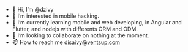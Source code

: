 - 👋 Hi, I’m @dzivy
- 👀 I’m interested in mobile hacking.
- 🌱 I’m currently learning mobile and web developing, in Angular and Flutter, and nodejs with differents ORM and ODM. 
- 💞️ I’m looking to collaborate on nothing at the moment.
- 📫 How to reach me disaivy@ventsup.com

<!---
lYou can click the Preview link to take a look at your changes.
--->
